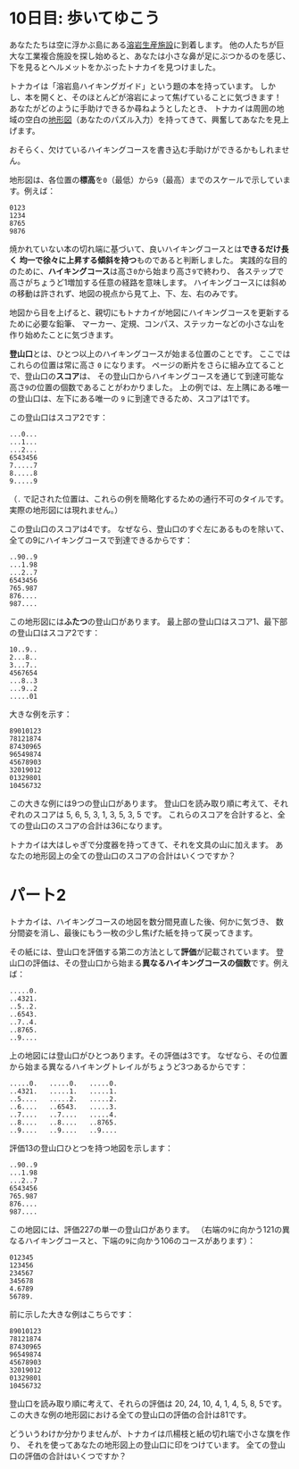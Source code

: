 # 10日目: 歩いてゆこう

あなたたちは空に浮かぶ島にある[溶岩生産施設](../2023/day15.md)に到着します。
他の人たちが巨大な工業複合施設を探し始めると、あなたは小さな鼻が足にぶつかるのを感じ、
下を見るとヘルメットをかぶったトナカイを見つけました。

トナカイは「溶岩島ハイキングガイド」という題の本を持っています。
しかし、本を開くと、そのほとんどが溶岩によって焦げていることに気づきます！
あなたがどのように手助けできるか尋ねようとしたとき、
トナカイは周囲の地域の空白の[地形図](https://ja.wikipedia.org/wiki/%E5%9C%B0%E5%BD%A2%E5%9B%B3)（あなたのパズル入力）を持ってきて、興奮してあなたを見上げます。

おそらく、欠けているハイキングコースを書き込む手助けができるかもしれません。

地形図は、各位置の**標高**を`0`（最低）から`9`（最高）までのスケールで示しています。例えば：

```
0123
1234
8765
9876
```

焼かれていない本の切れ端に基づいて、良いハイキングコースとは**できるだけ長く**
**均一で徐々に上昇する傾斜を持つ**ものであると判断しました。
実践的な目的のために、**ハイキングコース**は高さ`0`から始まり高さ`9`で終わり、
各ステップで高さがちょうど1増加する任意の経路を意味します。
ハイキングコースには斜めの移動は許されず、地図の視点から見て上、下、左、右のみです。

地図から目を上げると、親切にもトナカイが地図にハイキングコースを更新するために必要な鉛筆、
マーカー、定規、コンパス、ステッカーなどの小さな山を作り始めたことに気づきます。

**登山口**とは、ひとつ以上のハイキングコースが始まる位置のことです。
ここではこれらの位置は常に高さ `0` になります。
ページの断片をさらに組み立てることで、登山口の**スコア**は、
その登山口からハイキングコースを通じて到達可能な高さ`9`の位置の個数であることがわかりました。
上の例では、左上隅にある唯一の登山口は、左下にある唯一の `9` に到達できるため、スコアは1です。

この登山口はスコア2です：

```
...0...
...1...
...2...
6543456
7.....7
8.....8
9.....9
```

（`.` で記された位置は、これらの例を簡略化するための通行不可のタイルです。
実際の地形図には現れません。）

この登山口のスコアは4です。
なぜなら、登山口のすぐ左にあるものを除いて、全ての9にハイキングコースで到達できるからです：

```
..90..9
...1.98
...2..7
6543456
765.987
876....
987....
```

この地形図には**ふたつ**の登山口があります。
最上部の登山口はスコア1、最下部の登山口はスコア2です：

```
10..9..
2...8..
3...7..
4567654
...8..3
...9..2
.....01
```

大きな例を示す：

```
89010123
78121874
87430965
96549874
45678903
32019012
01329801
10456732
```

この大きな例には9つの登山口があります。
登山口を読み取り順に考えて、それぞれのスコアは 5, 6, 5, 3, 1, 3, 5, 3, 5 です。
これらのスコアを合計すると、全ての登山口のスコアの合計は36になります。

トナカイは大はしゃぎで分度器を持ってきて、それを文具の山に加えます。
あなたの地形図上の全ての登山口のスコアの合計はいくつですか？

# パート2

トナカイは、ハイキングコースの地図を数分間見直した後、何かに気づき、
数分間姿を消し、最後にもう一枚の少し焦げた紙を持って戻ってきます。

その紙には、登山口を評価する第二の方法として**評価**が記載されています。
登山口の評価は、その登山口から始まる**異なるハイキングコースの個数**です。例えば：

```
.....0.
..4321.
..5..2.
..6543.
..7..4.
..8765.
..9....
```

上の地図には登山口がひとつあります。その評価は3です。
なぜなら、その位置から始まる異なるハイキングトレイルがちょうど3つあるからです：

```
.....0.   .....0.   .....0.
..4321.   .....1.   .....1.
..5....   .....2.   .....2.
..6....   ..6543.   .....3.
..7....   ..7....   .....4.
..8....   ..8....   ..8765.
..9....   ..9....   ..9....
```

評価13の登山口ひとつを持つ地図を示します：

```
..90..9
...1.98
...2..7
6543456
765.987
876....
987....
```

この地図には、評価227の単一の登山口があります。
（右端の`9`に向かう121の異なるハイキングコースと、下端の`9`に向かう106のコースがあります）：

```
012345
123456
234567
345678
4.6789
56789.
```

前に示した大きな例はこちらです：

```
89010123
78121874
87430965
96549874
45678903
32019012
01329801
10456732
```

登山口を読み取り順に考えて、それらの評価は 20, 24, 10, 4, 1, 4, 5, 8, 5です。
この大きな例の地形図における全ての登山口の評価の合計は81です。

どういうわけか分かりませんが、トナカイは爪楊枝と紙の切れ端で小さな旗を作り、
それを使ってあなたの地形図上の登山口に印をつけています。
全ての登山口の評価の合計はいくつですか？
